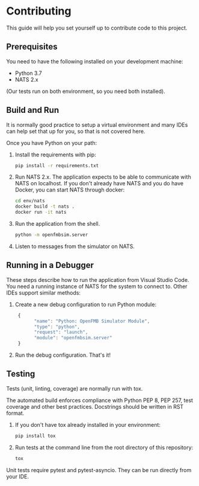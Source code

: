 # Contributing

This guide will help you set yourself up to contribute code to this project.

## Prerequisites

You need to have the following installed on your development machine:

* Python 3.7
* NATS 2.x

(Our tests run on both environment, so you need both installed).

## Build and Run

It is normally good practice to setup a virtual environment and many IDEs can
help set that up for you, so that is not covered here.

Once you have Python on your path:

1. Install the requirements with pip:

     ```sh
     pip install -r requirements.txt
     ```

1. Run NATS 2.x. The application expects to be able to communicate with NATS
   on localhost. If you don't already have NATS and you do have Docker, you
   can start NATS through docker:

     ```sh
     cd env/nats
     docker build -t nats .
     docker run -it nats
     ```

1. Run the application from the shell.

     ```sh
     python -m openfmbsim.server
     ```

1. Listen to messages from the simulator on NATS.

## Running in a Debugger

These steps describe how to run the application from Visual Studio Code. You
need a running instance of NATS for the system to connect to. Other IDEs
support similar methods:

1. Create a new debug configuration to run Python module:

     ```js
      {
            "name": "Python: OpenFMB Simulator Module",
            "type": "python",
            "request": "launch",
            "module": "openfmbsim.server"
      }
     ```

1. Run the debug configuration. That's it!

## Testing

Tests (unit, linting, coverage) are normally run with tox.

The automated build enforces compliance with Python PEP 8, PEP 257, test
coverage and other best practices. Docstrings should be written in RST format.

1. If you don't have tox already installed in your environment:

     ```sh
     pip install tox
     ```

1. Run tests at the command line from the root directory of this repository:

     ```sh
     tox
     ```

Unit tests require pytest and pytest-asyncio. They can be run directly from
your IDE.
